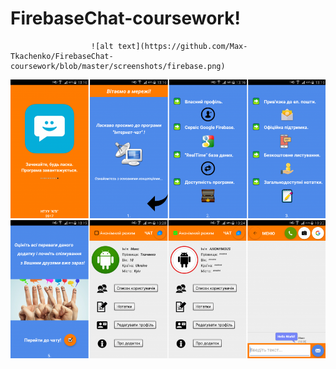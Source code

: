 # FirebaseChat-coursework!
                      ![alt text](https://github.com/Max-Tkachenko/FirebaseChat-coursework/blob/master/screenshots/firebase.png)
![alt text](https://github.com/Max-Tkachenko/FirebaseChat-coursework/blob/master/screenshots/screen1.png)
![alt text](https://github.com/Max-Tkachenko/FirebaseChat-coursework/blob/master/screenshots/screen2.png)
